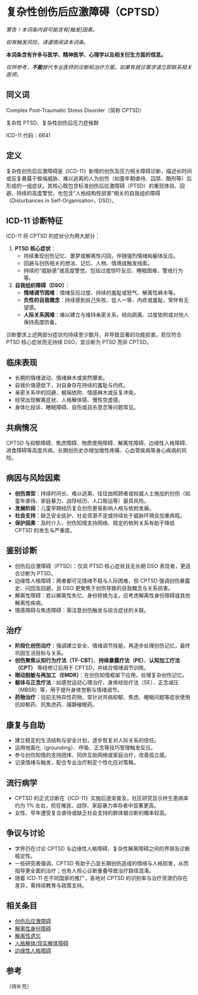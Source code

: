 # 复杂性创伤后应激障碍（CPTSD）

**警告！本词条内容可能含有*[触发]*因素。**

*如有触发风险，请谨慎阅读本词条。*

**本词条含有许多与医学、精神医学、心理学以及相关衍生方面的信息。**

*仅供参考，**不能**替代专业医师的诊断和治疗方案。如果有就诊需求请立即联系相关医师。*

## 同义词

Complex Post-Traumatic Stress Disorder（简称 CPTSD）

复杂性 PTSD、复杂性创伤后压力症候群

ICD-11 代码：6B41

## 定义

复杂性创伤后应激障碍是《ICD-11》新增的创伤及压力相关障碍诊断，描述长时间或反复暴露于极端威胁、难以逃离的人为创伤（如童年期虐待、囚禁、酷刑等）后形成的一组症状。其核心既包含标准创伤后应激障碍（PTSD）的重现体验、回避、持续的高度警觉，也包含“人格结构性损害”相关的自我组织障碍（Disturbances in Self-Organisation，DSO）。

## ICD-11 诊断特征

ICD-11 将 CPTSD 的症状分为两大部分：

1. **PTSD 核心症状**：
   - 持续重现创伤记忆、噩梦或解离性闪回，伴随强烈情绪和躯体反应。
   - 回避与创伤相关的想法、记忆、人物、情境或触发线索。
   - 持续的“威胁感”或高度警觉，包括过度惊吓反应、睡眠困难、警戒行为等。
2. **自我组织障碍（DSO）**：
   - **情绪调节困难**：情绪反应过度、持续的羞耻或怒气、解离性麻木等。
   - **负性的自我概念**：持续感到自己失败、低人一等、内疚或羞耻，常伴有无望感。
   - **人际关系困难**：难以建立与维持亲密关系，倾向疏离、过度依附或对他人保持高度防备。

诊断要求上述两部分症状均持续至少数月，并导致显著的功能损害。若仅符合 PTSD 核心症状而无持续 DSO，宜诊断为 PTSD 而非 CPTSD。

## 临床表现

- 长期的情绪波动、情绪麻木或突然爆发。
- 自我价值感低下，对自身存在持续的羞耻与内疚。
- 亲密关系中的回避、极端依附、情感麻木或反复冲突。
- 经常出现解离症状、人格解体感、慢性空虚感。
- 身体化投诉、睡眠障碍、自伤或自杀意念等问题常见。

## 共病情况

CPTSD 与抑郁障碍、焦虑障碍、物质使用障碍、解离性障碍、边缘性人格障碍、进食障碍等高度共病。长期创伤史亦增加慢性疼痛、心血管疾病等身心疾病的风险。

## 病因与风险因素

- **创伤类型**：持续时间长、难以逃离、往往由照顾者或权威人士施加的创伤（如童年虐待、家庭暴力、战俘经历、人口贩运等）最具风险。
- **发展阶段**：儿童早期经历复合创伤更易影响人格与依附发展。
- **社会支持**：缺乏安全庇护、社会资源不足或持续处于威胁环境会加重病程。
- **保护因素**：及时介入、创伤知情支持网络、稳定的依附关系有助于降低 CPTSD 的发生与严重度。

## 鉴别诊断

- 创伤后应激障碍（PTSD）：仅具 PTSD 核心症状且无长期 DSO 表现者，更适合诊断为 PTSD。
- 边缘性人格障碍：两者都可见情绪不稳与人际困难，但 CPTSD 强调创伤暴露史、闪回及回避，且 DSO 更聚焦于创伤导致的自我概念与关系损害。
- 解离性障碍：若以解离性失忆、身份转换为主，应考虑解离性身份障碍或其他解离性疾病。
- 情感障碍与焦虑障碍：需注意创伤触发与综合症状的关联。

## 治疗

- **阶段化创伤治疗**：强调建立安全、情绪调节技能，再逐步处理创伤记忆，最终巩固生活目标与关系。
- **创伤聚焦认知行为疗法（TF-CBT）**、**持续暴露疗法（PE）**、**认知加工疗法（CPT）** 等经修订后用于 CPTSD，并结合情绪调节训练。
- **眼动脱敏与再加工（EMDR）**：在创伤知情框架下应用，处理复杂创伤记忆。
- **躯体与正念疗法**：如感觉运动心理治疗、身体经验疗法（SE）、正念减压（MBSR）等，用于提升身体觉察与情绪调节。
- **药物治疗**：目前无特异性药物，常针对共病抑郁、焦虑、睡眠问题等症状使用抗抑郁药、抗焦虑药、镇静催眠药。

## 康复与自助

- 建立稳定的生活结构与安全计划，逐步恢复对人际关系的信任。
- 运用地面化（grounding）、呼吸、正念等技巧管理触发反应。
- 参与创伤知情的支持团体、同侪互助网络或家庭治疗，改善孤立感。
- 记录情绪与触发，配合专业治疗制定个性化应对策略。

## 流行病学

- CPTSD 的正式诊断在《ICD-11》实施后逐渐普及，社区研究显示终生患病率约为 1% 左右，但在难民、战俘、家庭暴力幸存者中显著更高。
- 女性、早年遭受复合虐待或缺乏社会支持的群体被诊断的概率较高。

## 争议与讨论

- 学界仍在讨论 CPTSD 与边缘性人格障碍、复杂性解离障碍之间的界限及诊断稳定性。
- 一些研究者强调，CPTSD 有助于凸显长期创伤造成的情绪与人格损害，从而指导更全面的治疗；也有人担心诊断重叠导致治疗路径混淆。
- 随着 ICD-11 在不同国家的推广，各地对 CPTSD 的识别率与治疗资源仍存在差异，需持续教育与政策支持。

## 相关条目

- [创伤后应激障碍](PTSD.md)
- [解离性身份障碍](DID.md)
- [解离性遗忘](Dissociative-Amnesia-DA.md)
- [人格解体/现实解体障碍](Depersonalization-Derealization-Disorder-DPDR.md)
- [边缘性人格障碍](Borderline-Personality-Disorder-BPD.md)

## 参考

（待补充）
